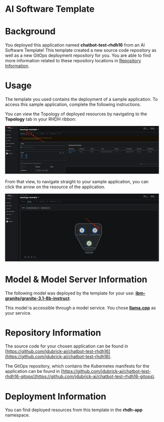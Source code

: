 # AI Software Template

# Background

You deployed this application named **chatbot-test-rhdh16** from an AI Software Template! This template created a new source code repository as well as a new GitOps deployment repository for you. You are able to find more information related to these repository locations in [Repository Information](#repository-information).

# Usage

The template you used contains the deployment of a sample application. To access this sample application, complete the following instructions.

You can view the Topology of deployed resources by navigating to the **Topology** tab in your RHDH ribbon:

![Topology Ribbon](./images/topology-ribbon.png)

From that view, to navigate straight to your sample application, you can click the arrow on the resource of the application.

![Topology View Application Link](./images/topology-app-link.png)

# Model & Model Server Information
The following model was deployed by the template for your use: **[ibm-granite/granite-3.1-8b-instruct](https://huggingface.co/ibm-granite/granite-3.1-8b-instruct)**.

This model is accessible through a model service. You chose **[llama.cpp]( https://github.com/redhat-ai-dev/developer-images/tree/main/model-servers/llamacpp_python/0.3.8)** as your service.

# Repository Information

The source code for your chosen application can be found in [https://github.com/jdubrick-ai/chatbot-test-rhdh16](https://github.com/jdubrick-ai/chatbot-test-rhdh16).

The GitOps repository, which contains the Kubernetes manifests for the application can be found in 
[https://github.com/jdubrick-ai/chatbot-test-rhdh16-gitops](https://github.com/jdubrick-ai/chatbot-test-rhdh16-gitops). 

# Deployment Information

You can find deployed resources from this template in the **rhdh-app** namespace.
